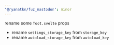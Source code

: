 ```yaml
---
'@ryanatkn/fuz_mastodon': minor
---
```


rename some `Toot.svelte` props

- rename `settings_storage_key` from `storage_key`
- rename `autoload_storage_key` from `autoload_key`
